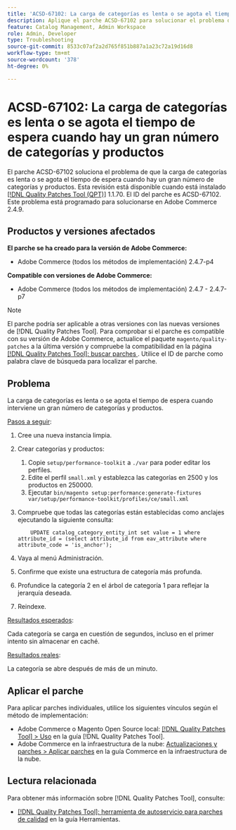 ```yaml
---
title: 'ACSD-67102: La carga de categorías es lenta o se agota el tiempo de espera cuando hay un gran número de categorías y productos'
description: Aplique el parche ACSD-67102 para solucionar el problema de Adobe Commerce cuando la carga de categorías es lenta o se agota el tiempo de espera cuando hay un gran número de categorías y productos.
feature: Catalog Management, Admin Workspace
role: Admin, Developer
type: Troubleshooting
source-git-commit: 8533c07af2a2d765f851b887a1a23c72a19d16d8
workflow-type: tm+mt
source-wordcount: '378'
ht-degree: 0%

---
```



# ACSD-67102: La carga de categorías es lenta o se agota el tiempo de espera cuando hay un gran número de categorías y productos

El parche ACSD-67102 soluciona el problema de que la carga de categorías es lenta o se agota el tiempo de espera cuando hay un gran número de categorías y productos. Esta revisión está disponible cuando está instalado [[!DNL Quality Patches Tool (QPT)]](/help/tools/quality-patches-tool/quality-patches-tool-to-self-serve-quality-patches.md) 1.1.70. El ID del parche es ACSD-67102. Este problema está programado para solucionarse en Adobe Commerce 2.4.9.

## Productos y versiones afectados

**El parche se ha creado para la versión de Adobe Commerce:**

* Adobe Commerce (todos los métodos de implementación) 2.4.7-p4

**Compatible con versiones de Adobe Commerce:**

* Adobe Commerce (todos los métodos de implementación) 2.4.7 - 2.4.7-p7

>[!NOTE]
>
>El parche podría ser aplicable a otras versiones con las nuevas versiones de [!DNL Quality Patches Tool]. Para comprobar si el parche es compatible con su versión de Adobe Commerce, actualice el paquete `magento/quality-patches` a la última versión y compruebe la compatibilidad en la página [[!DNL Quality Patches Tool]: buscar parches ](https://experienceleague.adobe.com/tools/commerce-quality-patches/index.html). Utilice el ID de parche como palabra clave de búsqueda para localizar el parche.

## Problema

La carga de categorías es lenta o se agota el tiempo de espera cuando interviene un gran número de categorías y productos.

<u>Pasos a seguir</u>:

1. Cree una nueva instancia limpia.
1. Crear categorías y productos:
   1. Copie `setup/performance-toolkit` a `./var` para poder editar los perfiles.
   1. Edite el perfil `small.xml` y establezca las categorías en 2500 y los productos en 250000.
   1. Ejecutar `bin/magento setup:performance:generate-fixtures var/setup/performance-toolkit/profiles/ce/small.xml`
1. Compruebe que todas las categorías están establecidas como anclajes ejecutando la siguiente consulta:

   ```
       UPDATE catalog_category_entity_int set value = 1 where attribute_id = (select attribute_id from eav_attribute where attribute_code = 'is_anchor'); 
   ```

1. Vaya al menú Administración.
1. Confirme que existe una estructura de categoría más profunda.
1. Profundice la categoría 2 en el árbol de categoría 1 para reflejar la jerarquía deseada.
1. Reindexe.

<u>Resultados esperados</u>:

Cada categoría se carga en cuestión de segundos, incluso en el primer intento sin almacenar en caché.

<u>Resultados reales</u>:

La categoría se abre después de más de un minuto.

## Aplicar el parche

Para aplicar parches individuales, utilice los siguientes vínculos según el método de implementación:

* Adobe Commerce o Magento Open Source local: [[!DNL Quality Patches Tool] > Uso](/help/tools/quality-patches-tool/usage.md) en la guía [!DNL Quality Patches Tool].
* Adobe Commerce en la infraestructura de la nube: [Actualizaciones y parches > Aplicar parches](https://experienceleague.adobe.com/docs/commerce-cloud-service/user-guide/develop/upgrade/apply-patches.html) en la guía Commerce en la infraestructura de la nube.

## Lectura relacionada

Para obtener más información sobre [!DNL Quality Patches Tool], consulte:

* [[!DNL Quality Patches Tool]: herramienta de autoservicio para parches de calidad](/help/tools/quality-patches-tool/quality-patches-tool-to-self-serve-quality-patches.md) en la guía Herramientas.
